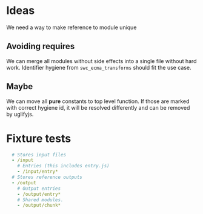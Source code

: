 # Ideas

We need a way to make reference to module unique


## Avoiding requires

We can merge all modules without side effects into a single file without hard work.
Identifier hygiene from `swc_ecma_transforms` should fit the use case.


## Maybe 

We can move all **pure** constants to top level function.
If those are marked with correct hygiene id, 
it will be resolved differently and can be removed by uglifyjs.



# Fixture tests

```yaml
  # Stores input files  
  - /input
    # Entries (this includes entry.js)
    - /input/entry*
  # Stores reference outputs
  - /output
    # Output entries
    - /output/entry*
    # Shared modules.
    - /output/chunk*
```